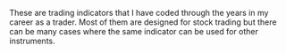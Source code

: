 These are trading indicators that I have coded through the years in my career as a trader. Most of them are designed for stock trading but there can be many cases where the same indicator can be used for other instruments.
